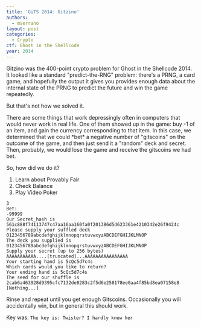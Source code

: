 ```yaml
---
title: 'GiTS 2014: Gitzino'
authors:
  - mserrano
layout: post
categories:
  - Crypto
ctf: Ghost in the Shellcode
year: 2014
---
```

Gitzino was the 400-point crypto problem for Ghost in the Shellcode 2014. It looked like a standard
"predict-the-RNG" problem: there's a PRNG, a card game, and hopefully the output it gives you
provides enough data about the internal state of the PRNG to predict the future and win the game
repeatedly.

<!--more-->

But that's not how we solved it.

There are some things that work depressingly often in computers that would never work in real life.
One of them showed up in the game: buy -1 of an item, and gain the currency corresponding to that
item. In this case, we determined that we could \*bet\* a negative number of "gitscoins" on the
outcome of the game, and then just send it a "random" deck and secret. Then, probably, we would
lose the game and receive the gitscoins we had bet.

So, how did we do it?

1. Learn about Provably Fair
2. Check Balance
3. Play Video Poker

```
3
Bet:
-99999
Our Secret_hash is 561c888f74113747c47aa16aa160fa0f201386d5d623361e4210342e26f9424c
Please supply your suffled deck
0123456789abcdefghijklmnopqrstuvwxyzABCDEFGHIJKLMNOP
The deck you supplied is 0123456789abcdefghijklmnopqrstuvwxyzABCDEFGHIJKLMNOP
Supply your secret (up to 256 bytes)
AAAAAAAAAAA....[truncated]...AAAAAAAAAAAAAAAA
Your starting hand is 5cQc5d7c4s
Which cards would you like to return?
Your ending hand is 5cQc5d7c4s
The seed for our shuffle is 2cab6a463928d9395cfc7132de8283c2f5d6e258178ee0aa4f85bd8ea07158e8
[Nothing...]
```

Rinse and repeat until you get enough Gitscoins. Occasionally you will accidentally win, but in
general this should work.

Key was:
`The key is: Twister? I hardly knew her`